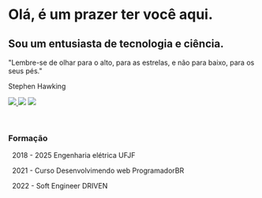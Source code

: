 # **Olá, é um prazer ter você aqui.**

## Sou um entusiasta de tecnologia e ciência.

"Lembre-se de olhar para o alto, para as estrelas, e não para baixo, para os seus pés."

Stephen Hawking

<p> 
<a href="https://www.linkedin.com/in/marco-junior-7a21871b2/"><img src = "https://img.shields.io/badge/-marcojunior-blue?style=flat-square&logo=Linkedin&logoColor=white&link=https://www.linkedin.com/in/marco-junior/)" /> </a>
<a href="mailto:marcojuniorengineer@gmail.com"><img src = "https://img.shields.io/badge/-marco.junior-c14438?style=flat-square&logo=Gmail&logoColor=white&link=mailto:lessalsn@gmail.com)](mailto:kanna6501@gmail.com" /></a>
<a href="https://www.instagram.com/marcojr73/"><img src = "https://img.shields.io/badge/-marcojr73-purple?style=flat-square&logo=instagram&logoColor=white&link=https://instagram.com/marcojr73/)" /></a>
</p>

&nbsp;

### Formação


&nbsp;
2018 - 2025 Engenharia elétrica UFJF


&nbsp;
2021 - Curso Desenvolvimendo web ProgramadorBR


&nbsp;
2022 - Soft Engineer DRIVEN


